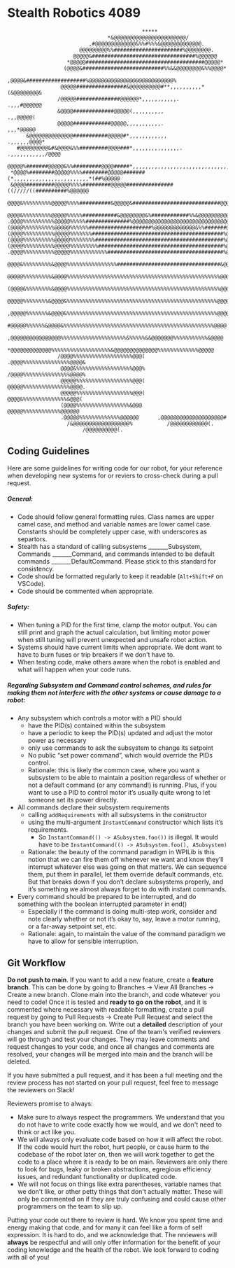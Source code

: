 # Stealth Robotics 4089

```
                                           *****                                
                                *&@@@@@@@@@@@@@@@@@@@@@@@/                      
                          ,#@@@@@@@@@@@@@&%%#%%%&@@@@@@@@@@@@@.                 
                       @@@@@@@@@%%######################%@@@@@@@@.              
                     @@@@@&#################################%@@@@@@             
                   *@@@@@######################################@@@@@*           
                  (@@@@&##########################%%&&@@@@@@@@&%%@@@@*          
                 ,@@@@&###################%@@@@@@@@@@@@@@@@@@@@@@@@@@@%         
                 @@@@@################&@@@@@@@@@@#**,,,,,,,,,,*(&@@@@@@@@&      
                /@@@@@##############@@@@@@*,,,,,,,,,,,.          .,,,#@@@@@@    
                &@@@@#############@@@@@(,,,,,,,,,,                   .,,@@@@@(  
                @@@@@############@@@@@,,,,,,,,,,,.                    ,,,*@@@@@ 
      &@@@@@@@@@@@@@@###########@@@@@#*,,,,,,,,,,,,                 .,,,,,,@@@@*
   #@@@@@@@@@&#&@@@@&%%#########@@@@###*,,,,,,,,,,,,,,,.       .,,,,,,,,,,,/@@@@
  @@@@@%#######@@@@@&%%#########@@@@#####*,,,,,,,,,,,,,,,,,,,,,,,,,,,,,,,,,%@@@@
 *@@@@%########@@@@@%%%%########@@@@@#######(*,,,,,,,,,,,,,,,,,,,,,,,,*(##%@@@@@
 &@@@@#########@@@@@%%%%#########@@@@@###############((/////((##########%@@@@@@ 
 @@@@&%%%%%%%%%@@@@@%%%%##########&@@@@@&############################@@@@@@@@*  
 @@@@&%%%%%%%%%@@@@@%%%%%###########&@@@@@@@@&%############%%&@@@@@@@@@@@@#     
.@@@@%%%%%%%%%%@@@@@%%%%%##############%@@@@@@@@@@@@@@@@@@@@@@@@@@@@@@@@@(      
(@@@@%%%%%%%%%%@@@@@%%%%%%####################%@@@@@@@@@@@@@&%%#######@@@@      
(@@@@%%%%%%%%%%@@@@@%%%%%%%##########################################%@@@@      
(@@@@%%%%%%%%%%@@@@@%%%%%%%%#########################################%@@@@      
(@@@@%%%%%%%%%%@@@@@%%%%%%%%%########################################%@@@@      
.@@@@%%%%%%%%%%@@@@@%%%%%%%%%%%%#####################################%@@@@      
 @@@@&%%%%%%%%%&@@@@%%%%%%%%%%%%%%%%#################################&@@@@      
 @@@@@%%%%%%%%%&@@@@%%%%%%%%%%%%%%%%%%%%%%%%%%%%%%%%%%%%%%%%%%%%%%%%%@@@@&      
 (@@@@&%%%%%%%%&@@@@%%%%%%%%%%%%%%%%%%%%%%%%%%%%%%%%%%%%%%%%%%%%%%%%%@@@@%      
  @@@@@%%%%%%%%&@@@@&%%%%%%%%%%%%%%%%%%%%%%%%%%%%%%%%%%%%%%%%%%%%%%%%@@@@#      
  ,@@@@@%%%%%%%&@@@@&%%%%%%%%%%%%%%%%%%%%%%%%%%%%%%%%%%%%%%%%%%%%%%%%@@@@*      
   #@@@@@%%%%%%&@@@@&%%%%%%%%%%%%%%%%%%%%%%%%%%%%%%%%%%%%%%%%%%%%%%%%@@@@.      
    ,@@@@@@@@@@@@@@@@%%%%%%%%%%%%%%%%%%%%%&%%%%%&&@@@@@@@%%%%%%%%%%%&@@@@       
       *@@@@@@@@@@@@@%%%%%%%%%%%%%%%%%%%&@@@@@@@@@@@@@@%%%%%%%%%%%%%@@@@@       
                /@@@@%%%%%%%%%%%%%%%%%%%@@@(    .@@@@%%%%%%%%%%%%%%%@@@@&       
                 @@@@&%%%%%%%%%%%%%%%%%%@@@%    /@@@@%%%%%%%%%%%%%%%@@@@%       
                 @@@@@%%%%%%%%%%%%%%%%%%@@@(    @@@@@%%%%%%%%%%%%%%%@@@@.       
                 @@@@@%%%%%%%%%%%%%%%%%%@@@(    @@@@&%%%%%%%%%%%%%%&@@@(        
                 (@@@@%%%%%%%%%%%%%%%%%&@@@     @@@@@%%%%%%%%%%%%@@@@@@         
                 .@@@@@%%%%%%%%%%%%%@@@@@@      ,@@@@@@@@@@@@@@@@@@@@#          
                   /&@@@@@@@@@@@@@@@@@@%           /@@@@@@@@@@@@(.              
                        /@@@@@@@@@@(.
```
## Coding Guidelines
Here are some guidelines for writing code for our robot, for your reference when developing new systems for or reviers to cross-check during a pull request.
##### General:
- Code should follow general formatting rules. Class names are upper camel case, and method and variable names are lower camel case. Constants should be completely upper case, with underscores as separtors.
- Stealth has a standard of calling subsystems _______Subsystem, Commands _______Command, and commands intended to be default commands _______DefaultCommand. Please stick to this standard for consistency.
- Code should be formatted regularly to keep it readable (`Alt+Shift+F` on VSCode).
- Code should be commented when appropriate. 
##### Safety:
- When tuning a PID for the first time, clamp the motor output. You can still print and graph the actual calculation, but limiting motor power when still tuning will prevent unexpected and unsafe robot action.
- Systems should have current limits when appropriate. We dont want to have to burn fuses or trip breakers if we don't have to.
- When testing code, make others aware when the robot is enabled and what will happen when your code runs.
##### Regarding Subsystem and Command control schemes, and rules for making them not interfere with the other systems or cause damage to a robot:
- Any subsystem which controls a motor with a PID should
    - have the PID(s) contained within the subsystem
    - have a periodic to keep the PID(s) updated and adjust the motor power as necessary
    - only use commands to ask the subsystem to change its setpoint
    - No public “set power command”, which would override the PIDs control.
    - Rationale: this is likely the common case, where you want a subsystem to be able to maintain a position regardless of whether or not a default command (or any command!) is running. Plus, if you want to use a PID to control motor it’s usually quite wrong to let someone set its power directly.
- All commands declare their subsystem requirements
    - calling `addRequirements` with all subsystems in the constructor
    - using the multi-argument `InstantCommand` constructor which lists it’s requirements.
        - So `InstantCommand(() -> ASubsystem.foo())` is illegal. It would have to be `InstantCommand(() -> ASubsystem.foo(), ASubsystem)`
    - Rationale: the beauty of the command paradigm in WPILib is this notion that we can fire them off whenever we want and know they’ll interrupt whatever else was going on that matters. We can sequence them, put them in parallel, let them override default commands, etc. But that breaks down if you don’t declare subsystems properly, and it’s something we almost always forget to do with instant commands.
- Every command should be prepared to be interrupted, and do something with the boolean interrupted parameter in end()
    - Especially if the command is doing multi-step work, consider and note clearly whether or not it’s okay to, say, leave a motor running, or a far-away setpoint set, etc.
    - Rationale: again, to maintain the value of the command paradigm we have to allow for sensible interruption.
## Git Workflow
**Do not push to main**. If you want to add a new feature, create a **feature branch**. This can be done by going to Branches -> View All Branches -> Create a new branch. Clone main into the branch, and code whatever you need to code! Once it is tested and **ready to go on the robot**, and it is commented where necessary with readable formatting, create a pull request by going to Pull Requests -> Create Pull Request and select the branch you have been working on. Write out a **detailed** description of your changes and submit the pull request. One of the team's verified reviewers will go through and test your changes. They may leave comments and request changes to your code, and once all changes and comments are resolved, your changes will be merged into main and the branch will be deleted.

If you have submitted a pull request, and it has been a full meeting and the review process has not started on your pull request, feel free to message the reviewers on Slack!

Reviewers promise to always:
- Make sure to always respect the programmers. We understand that you do not have to write code exactly how we would, and we don't need to think or act like you.
- We will always only evaluate code based on how it will affect the robot. If the code would hurt the robot, hurt people, or cause harm to the codebase of the robot later on, then we will work together to get the code to a place where it is ready to be on main. Reviewers are only there to look for bugs, leaky or broken abstractions, egregious efficiency issues, and redundant functionality or duplicated code.
- We will not focus on things like extra parentheses, variable names that we don't like, or other petty things that don't actually matter. These will only be commented on if they are truly confusing and could cause other programmers on the team to slip up. 

Putting your code out there to review is hard. We know you spent time and energy making that code, and for many it can feel like a form of self expression. It is hard to do, and we acknowledge that. The reviewers will **always** be respectful and will only offer information for the benefit of your coding knowledge and the health of the robot. We look forward to coding with all of you!
